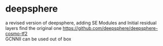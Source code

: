 # deepsphere
a revised version of deepsphere, adding SE Modules and Initial residual layers find the original one https://github.com/deepsphere/deepsphere-cosmo-tf2<br/>
GCNNII can be used out of box <br/>
